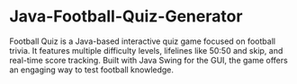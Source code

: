 # Java-Football-Quiz-Generator
Football Quiz is a Java-based interactive quiz game focused on football trivia. It features multiple difficulty levels, lifelines like 50:50 and skip, and real-time score tracking. Built with Java Swing for the GUI, the game offers an engaging way to test football knowledge.
